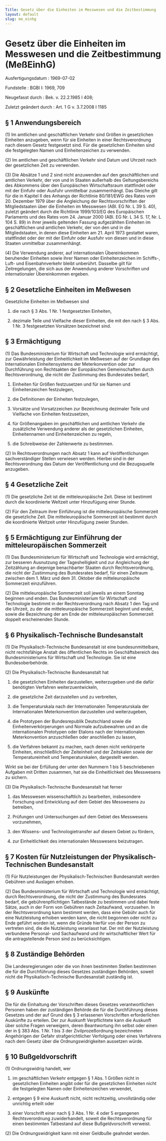 ```yaml
---
Title: Gesetz über die Einheiten im Messwesen und die Zeitbestimmung
layout: default
slug: me_einhg
---
```


# Gesetz über die Einheiten im Messwesen und die Zeitbestimmung (MeßEinhG)

Ausfertigungsdatum
:   1969-07-02

Fundstelle
:   BGBl I: 1969, 709

Neugefasst durch
:   Bek. v. 22.2.1985 I 408;

Zuletzt geändert durch
:   Art. 1 G v. 3.7.2008 I 1185


## § 1 Anwendungsbereich

(1) Im amtlichen und geschäftlichen Verkehr sind Größen in
gesetzlichen Einheiten anzugeben, wenn für sie Einheiten in einer
Rechtsverordnung nach diesem Gesetz festgesetzt sind. Für die
gesetzlichen Einheiten sind die festgelegten Namen und
Einheitenzeichen zu verwenden.

(2) Im amtlichen und geschäftlichen Verkehr sind Datum und Uhrzeit
nach der gesetzlichen Zeit zu verwenden.

(3) Die Absätze 1 und 2 sind nicht anzuwenden auf den geschäftlichen
und amtlichen Verkehr, der von und in Staaten außerhalb des
Geltungsbereichs des Abkommens über den Europäischen Wirtschaftsraum
stattfindet oder mit der Einfuhr oder Ausfuhr unmittelbar
zusammenhängt. Das Gleiche gilt für die in Kapitel II des Anhangs der
Richtlinie 80/181/EWG des Rates vom 20. Dezember 1979 über die
Angleichung der Rechtsvorschriften der Mitgliedstaaten über die
Einheiten im Messwesen (ABl. EG Nr. L 39 S. 40), zuletzt geändert
durch die Richtlinie 1999/103/EG des Europäischen Parlaments und des
Rates vom 24. Januar 2000 (ABl. EG Nr. L 34 S. 17, Nr. L 104 S. 89) in
ihrer jeweils geltenden Fassung aufgezählten Einheiten im
geschäftlichen und amtlichen Verkehr, der von den und in die
Mitgliedstaaten, in denen diese Einheiten am 21. April 1973 gestattet
waren, stattfindet oder der mit der Einfuhr oder Ausfuhr von diesen
und in diese Staaten unmittelbar zusammenhängt.

(4) Die Verwendung anderer, auf internationalen Übereinkommen
beruhender Einheiten sowie ihrer Namen oder Einheitenzeichen im
Schiffs-, Luft- und Eisenbahnverkehr bleibt unberührt. Dasselbe gilt
für Zeitregelungen, die sich aus der Anwendung anderer Vorschriften
und internationaler Übereinkommen ergeben.


## § 2 Gesetzliche Einheiten im Meßwesen

Gesetzliche Einheiten im Meßwesen sind

1.  die nach § 3 Abs. 1 Nr. 1 festgesetzten Einheiten,


2.  dezimale Teile und Vielfache dieser Einheiten, die mit den nach § 3
    Abs. 1 Nr. 3 festgesetzten Vorsätzen bezeichnet sind.





## § 3 Ermächtigung

(1) Das Bundesministerium für Wirtschaft und Technologie wird
ermächtigt, zur Gewährleistung der Einheitlichkeit im Meßwesen auf der
Grundlage des Internationalen Einheitensystems der Meterkonvention
oder zur Durchführung von Rechtsakten der Europäischen Gemeinschaften
durch Rechtsverordnung, die nicht der Zustimmung des Bundesrates
bedarf,

1.  Einheiten für Größen festzusetzen und für sie Namen und
    Einheitenzeichen festzulegen,


2.  die Definitionen der Einheiten festzulegen,


3.  Vorsätze und Vorsatzzeichen zur Bezeichnung dezimaler Teile und
    Vielfache von Einheiten festzusetzen,


4.  für Größenangaben im geschäftlichen und amtlichen Verkehr die
    zusätzliche Verwendung anderer als der gesetzlichen Einheiten,
    Einheitennamen und Einheitenzeichen zu regeln,


5.  die Schreibweise der Zahlenwerte zu bestimmen.




(2) In Rechtsverordnungen nach Absatz 1 kann auf Veröffentlichungen
sachverständiger Stellen verwiesen werden. Hierbei sind in der
Rechtsverordnung das Datum der Veröffentlichung und die Bezugsquelle
anzugeben.


## § 4 Gesetzliche Zeit

(1) Die gesetzliche Zeit ist die mitteleuropäische Zeit. Diese ist
bestimmt durch die koordinierte Weltzeit unter Hinzufügung einer
Stunde.

(2) Für den Zeitraum ihrer Einführung ist die mitteleuropäische
Sommerzeit die gesetzliche Zeit. Die mitteleuropäische Sommerzeit ist
bestimmt durch die koordinierte Weltzeit unter Hinzufügung zweier
Stunden.


## § 5 Ermächtigung zur Einführung der mitteleuropäischen Sommerzeit

(1) Das Bundesministerium für Wirtschaft und Technologie wird
ermächtigt, zur besseren Ausnutzung der Tageshelligkeit und zur
Angleichung der Zeitzählung an diejenige benachbarter Staaten durch
Rechtsverordnung, die nicht der Zustimmung des Bundesrates bedarf, für
einen Zeitraum zwischen dem 1. März und dem 31. Oktober die
mitteleuropäische Sommerzeit einzuführen.

(2) Die mitteleuropäische Sommerzeit soll jeweils an einem Sonntag
beginnen und enden. Das Bundesministerium für Wirtschaft und
Technologie bestimmt in der Rechtsverordnung nach Absatz 1 den Tag und
die Uhrzeit, zu der die mitteleuropäische Sommerzeit beginnt und
endet, sowie die Bezeichnung der am Ende der mitteleuropäischen
Sommerzeit doppelt erscheinenden Stunde.


## § 6 Physikalisch-Technische Bundesanstalt

(1) Die Physikalisch-Technische Bundesanstalt ist eine
bundesunmittelbare, nicht rechtsfähige Anstalt des öffentlichen Rechts
im Geschäftsbereich des Bundesministeriums für Wirtschaft und
Technologie. Sie ist eine Bundesoberbehörde.

(2) Die Physikalisch-Technische Bundesanstalt hat

1.  die gesetzlichen Einheiten darzustellen, weiterzugeben und die dafür
    benötigten Verfahren weiterzuentwickeln,


2.  die gesetzliche Zeit darzustellen und zu verbreiten,


3.  die Temperaturskala nach der Internationalen Temperaturskala der
    Internationalen Meterkonvention darzustellen und weiterzugeben,


4.  die Prototypen der Bundesrepublik Deutschland sowie die
    Einheitenverkörperungen und Normale aufzubewahren und an die
    internationalen Prototypen oder Etalons nach der Internationalen
    Meterkonvention anzuschließen oder anschließen zu lassen,


5.  die Verfahren bekannt zu machen, nach denen nicht verkörperte
    Einheiten, einschließlich der Zeiteinheit und der Zeitskalen sowie der
    Temperatureinheit und Temperaturskalen, dargestellt werden.



Wirkt sie bei der Erfüllung der unter den Nummern 1 bis 5
beschriebenen Aufgaben mit Dritten zusammen, hat sie die
Einheitlichkeit des Messwesens zu sichern.

(3) Die Physikalisch-Technische Bundesanstalt hat ferner

1.  das Messwesen wissenschaftlich zu bearbeiten, insbesondere Forschung
    und Entwicklung auf dem Gebiet des Messwesens zu betreiben,


2.  Prüfungen und Untersuchungen auf dem Gebiet des Messwesens
    vorzunehmen,


3.  den Wissens- und Technologietransfer auf diesem Gebiet zu fördern,


4.  zur Einheitlichkeit des internationalen Messwesens beizutragen.





## § 7 Kosten für Nutzleistungen der Physikalisch-Technischen Bundesanstalt

(1) Für Nutzleistungen der Physikalisch-Technischen Bundesanstalt
werden Gebühren und Auslagen erhoben.

(2) Das Bundesministerium für Wirtschaft und Technologie wird
ermächtigt, durch Rechtsverordnung, die nicht der Zustimmung des
Bundesrates bedarf, die gebührenpflichtigen Tatbestände zu bestimmen
und dabei feste Sätze, auch in der Form von Gebühren nach Zeitaufwand,
vorzusehen. In der Rechtsverordnung kann bestimmt werden, dass eine
Gebühr auch für eine Nutzleistung erhoben werden kann, die nicht
begonnen oder nicht zu Ende geführt worden ist, wenn die Gründe
hierfür von der Person zu vertreten sind, die die Nutzleistung
veranlasst hat. Der mit der Nutzleistung verbundene Personal- und
Sachaufwand und ihr wirtschaftlicher Wert für die antragstellende
Person sind zu berücksichtigen.


## § 8 Zuständige Behörden

Die Landesregierungen oder die von ihnen bestimmten Stellen bestimmen
die für die Durchführung dieses Gesetzes zuständigen Behörden, soweit
nicht die Physikalisch-Technische Bundesanstalt zuständig ist.


## § 9 Auskünfte

Die für die Einhaltung der Vorschriften dieses Gesetzes
verantwortlichen Personen haben der zuständigen Behörde die für die
Durchführung dieses Gesetzes und der auf Grund des § 3 erlassenen
Vorschriften erforderlichen Auskünfte zu erteilen. Der zur Auskunft
Verpflichtete kann die Auskunft über solche Fragen verweigern, deren
Beantwortung ihn selbst oder einen der in § 383 Abs. 1 Nr. 1 bis 3 der
Zivilprozeßordnung bezeichneten Angehörigen der Gefahr
strafgerichtlicher Verfolgung oder eines Verfahrens nach dem Gesetz
über die Ordnungswidrigkeiten aussetzen würde.


## § 10 Bußgeldvorschrift

(1) Ordnungswidrig handelt, wer

1.  im geschäftlichen Verkehr entgegen § 1 Abs. 1 Größen nicht in
    gesetzlichen Einheiten angibt oder für die gesetzlichen Einheiten
    nicht die festgelegten Namen oder Einheitenzeichen verwendet,


2.  entgegen § 9 eine Auskunft nicht, nicht rechtzeitig, unvollständig
    oder unrichtig erteilt oder


3.  einer Vorschrift einer nach § 3 Abs. 1 Nr. 4 oder 5 ergangenen
    Rechtsverordnung zuwiderhandelt, soweit die Rechtsverordnung für einen
    bestimmten Tatbestand auf diese Bußgeldvorschrift verweist.




(2) Die Ordnungswidrigkeit kann mit einer Geldbuße geahndet werden.

